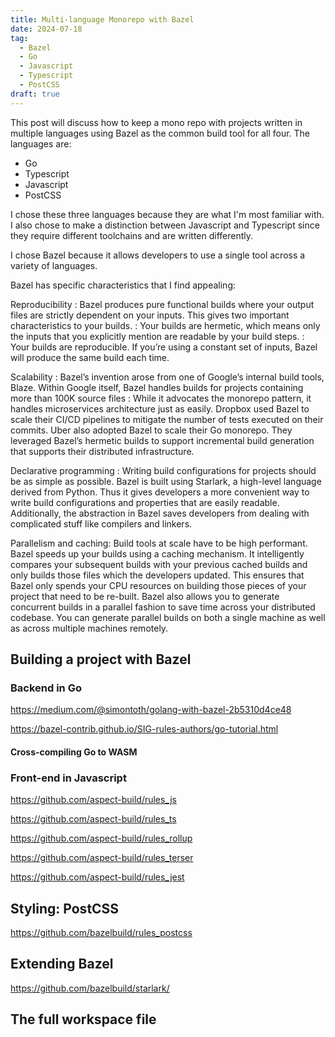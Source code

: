 ```yaml
---
title: Multi-language Monorepo with Bazel
date: 2024-07-18
tag:
  - Bazel
  - Go
  - Javascript
  - Typescript
  - PostCSS
draft: true
---
```


This post will discuss how to keep a mono repo with projects written in multiple languages using Bazel as the common build tool for all four. The languages are:

* Go
* Typescript
* Javascript
* PostCSS

I chose these three languages because they are what I'm most familiar with. I also chose to make a distinction between Javascript and Typescript since they require different toolchains and are written differently.

I chose Bazel because it allows developers to use a single tool across a variety of languages.

Bazel has specific characteristics that I find appealing:

Reproducibility
: Bazel produces pure functional builds where your output files are strictly dependent on your inputs. This gives two important characteristics to your builds.
: Your builds are hermetic, which means only the inputs that you explicitly mention are readable by your build steps.
: Your builds are reproducible. If you’re using a constant set of inputs, Bazel will produce the same build each time.

Scalability
: Bazel’s invention arose from one of Google’s internal build tools, Blaze. Within Google itself, Bazel handles builds for projects containing more than 100K source files
: While it advocates the monorepo pattern, it handles microservices architecture just as easily. Dropbox used Bazel to scale their CI/CD pipelines to mitigate the number of tests executed on their commits. Uber also adopted Bazel to scale their Go monorepo. They leveraged Bazel’s hermetic builds to support incremental build generation that supports their distributed infrastructure.

Declarative programming
: Writing build configurations for projects should be as simple as possible. Bazel is built using Starlark, a high-level language derived from Python. Thus it gives developers a more convenient way to write build configurations and properties that are easily readable. Additionally, the abstraction in Bazel saves developers from dealing with complicated stuff like compilers and linkers.

Parallelism and caching: Build tools at scale have to be high performant. Bazel speeds up your builds using a caching mechanism. It intelligently compares your subsequent builds with your previous cached builds and only builds those files which the developers updated. This ensures that Bazel only spends your CPU resources on building those pieces of your project that need to be re-built. Bazel also allows you to generate concurrent builds in a parallel fashion to save time across your distributed codebase. You can generate parallel builds on both a single machine as well as across multiple machines remotely.

## Building a project with Bazel

### Backend in Go

<https://medium.com/@simontoth/golang-with-bazel-2b5310d4ce48>

<https://bazel-contrib.github.io/SIG-rules-authors/go-tutorial.html>

#### Cross-compiling Go to WASM

### Front-end in Javascript

<https://github.com/aspect-build/rules_js>

<https://github.com/aspect-build/rules_ts>

<https://github.com/aspect-build/rules_rollup>

<https://github.com/aspect-build/rules_terser>

<https://github.com/aspect-build/rules_jest>

## Styling: PostCSS

<https://github.com/bazelbuild/rules_postcss>


## Extending Bazel

<https://github.com/bazelbuild/starlark/>

## The full workspace file
